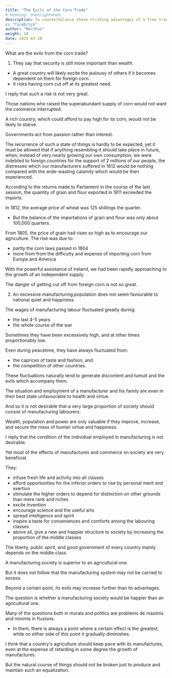 ```yaml
---
title: "The Evils of the Corn Trade"
# heading: Unenlightened
description: To counterbalance these striking advantages of a free trade in corn, what are the evils which are apprehended from it?
c: "firebrick"
author: "Malthus"
weight: 18
date: 2025-03-20
---
```



What are the evils from the corn trade?

<!-- To counterbalance these striking advantages of a free trade in corn, what are the evils which are apprehended from it? -->

1. They say that security is still more important than wealth.

- A great country will likely excite the jealousy of others if it becomes dependent on them for foreign corn.
- It risks having corn cut off at its greatest need. 


I reply that such a risk is not very great.

Those nations who raised the superabundant supply of corn would not want the commerce interrupted.

<!-- as against the one which wanted it, that the intercourse should at any time be   -->

A rich country, which could afford to pay high for its corn, would not be likely to starve.

<!-- , while there was any to be purchased in the market of the commercial world. -->

<!-- At the same time it should be observed that we have latterly seen the most striking instances in all quarters, of  -->

Governments act from passion rather than interest.

The recurrence of such a state of things is hardly to be expected, yet it must be allowed that if anything resembling it should take place in future, when, instead of very nearly growing our own consumption, we were indebted to foreign countries for the support of 2 millions of our people, the distresses which our manufacturers suffered in 1812 would be nothing compared with the wide-wasting calamity which would be then experienced.


According to the returns made to Parliament in the course of the last session, the quantity of grain and flour exported in 1811 exceeded the imports.

In 1812, the average price of wheat was 125 shillings the quarter.
- But the balance of the importations of grain and flour was only about 100,000 quarters.

From 1805, the price of grain had risen so high as to encourage our agriculture. The rise was due to:
- partly the corn laws passed in 1804
- more from from the difficulty and expense of importing corn from Europe and America


With the powerful assistance of Ireland, we had been rapidly approaching to the growth of an independent supply. 

The danger of getting cut off from foreign corn is not so great.

 <!-- of depending for a considerable portion of our subsistence upon foreign countries, yet it must be acknowledged that nothing like an experiment has yet been made of the distresses that might be produced, during a widely extended war, by the united operation, of a great difficulty in finding a market for our manufactures, accompanied by the absolute necessity of supplying ourselves with a very large quantity of corn. -->


2. An excessive manufacturing population does not seem favourable to national quiet and happiness. 

<!-- Independently of any difficulties respecting the import of corn, variations in the channels of manufacturing industry and in the facilities of obtaining a vent for its produce are perpetually recurring.  -->

The wages of manufacturing labour fluctuated greatly during:
- the last 4-5 years
- the whole course of the war

Sometimes they have been excessively high, and at other times proportionably low.

Even during peacetime, they have always fluctuated from:
- the caprices of taste and fashion, and
- the competition of other countries. 

These fluctuations naturally tend to generate discontent and tumult and the evils which accompany them.

The situation and employment of a manufacturer and his family are even in their best state unfavourable to health and virtue.

And so it is not desirable that a very large proportion of society should consist of manufacturing labourers. 

Wealth, population and power are only valuable if they improve, increase, and secure the mass of human virtue and happiness.

I reply that the condition of the individual employed in manufacturing is not desirable.

Yet most of the effects of manufactures and commerce on society are very beneficial.

They:
- infuse fresh life and activity into all classes
- afford opportunities for the inferior orders to rise by personal merit and exertion
- stimulate the higher orders to depend for distinction on other grounds than mere rank and riches
- excite invention
- encourage science and the useful arts
- spread intelligence and spirit
- inspire a taste for conveniences and comforts among the labouring classes
- above all, give a new and happier structure to society by increasing the proportion of the middle classes

The liberty, public spirit, and good government of every country mainly depends on the middle class.


A manufacturing society is superior to an agricultural one.

But it does not follow that the manufacturing system may not be carried to excess.

Beyond a certain point, its evils may increase further than its advantages.

<!-- The question, as applicable to this country, is not whether a manufacturing state is to be preferred to one merely agricultural but whether a country the most manufacturing of any ever recorded in history, with an agriculture however as yet nearly keeping pace with it,  -->

The question is whether a manufacturing society would be happier than an agricultural one. 

<!-- , by a great relative increase to its manufacturing population and relative check to its agricultural population. -->

Many of the questions both in morals and politics are problems de maximis and minimis in fluxions.
- In them, there is always a point where a certain effect is the greatest, while on either side of this point it gradually diminishes.

<!-- With a view to the permanent happiness and security from great reverses of the lower classes of people in this country, I should have little hesitation in thinking it desirable that  -->

I think that a country's agriculture should keep pace with its manufactures, even at the expense of retarding in some degree the growth of manufactures.

But the natural course of things should not be broken just to produce and maintain such an equalization.

 <!-- but it is a different question, whether it is wise to break through a general rule, and interrupt  -->

